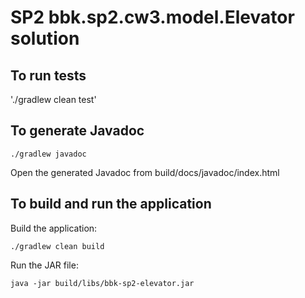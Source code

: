 SP2 bbk.sp2.cw3.model.Elevator solution
=====================

To run tests
------------

'./gradlew clean test'

To generate Javadoc
-------------------

`./gradlew javadoc`

Open the generated Javadoc from build/docs/javadoc/index.html


To build and run the application
--------------------------------

Build the application:

`./gradlew clean build`

Run the JAR file:

`java -jar build/libs/bbk-sp2-elevator.jar`